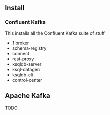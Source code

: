 
## Install

### Confluent Kafka

This installs all the Confluent Kafka suite of stuff

- 1 broker
- schema-registry
- connect
- rest-proxy
- ksqldb-server
- ksql-datagen
- ksqldb-cli
- control-center

## Apache Kafka

TODO